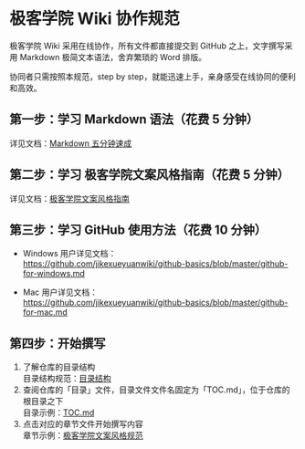 # 极客学院 Wiki 协作规范

极客学院 Wiki 采用在线协作，所有文件都直接提交到 GitHub 之上，文字撰写采用 Markdown 极简文本语法，舍弃繁琐的 Word 排版。

协同者只需按照本规范，step by step，就能迅速上手，亲身感受在线协同的便利和高效。

## 第一步：学习 Markdown 语法（花费 5 分钟）

详见文档：[Markdown 五分钟速成](markdown.md)

## 第二步：学习 极客学院文案风格指南（花费 5 分钟）

详见文档：[极客学院文案风格指南](copywriting-guide.md)

## 第三步：学习 GitHub 使用方法（花费 10 分钟）

- Windows 用户详见文档：   
<https://github.com/jikexueyuanwiki/github-basics/blob/master/github-for-windows.md>

- Mac 用户详见文档：  
<https://github.com/jikexueyuanwiki/github-basics/blob/master/github-for-mac.md>

## 第四步：开始撰写

1. 了解仓库的目录结构   
目录结构规范：[目录结构](toc-struct.md)
2. 查阅仓库的「目录」文件，目录文件文件名固定为「TOC.md」，位于仓库的根目录之下    
目录示例：[TOC.md](TOC.md) 
3. 点击对应的章节文件开始撰写内容    
章节示例：[极客学院文案风格规范](copywriting-guide.md)


